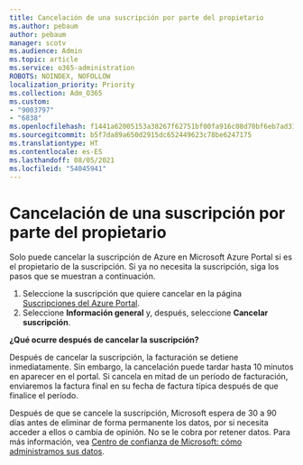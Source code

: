 ```yaml
---
title: Cancelación de una suscripción por parte del propietario
ms.author: pebaum
author: pebaum
manager: scotv
ms.audience: Admin
ms.topic: article
ms.service: o365-administration
ROBOTS: NOINDEX, NOFOLLOW
localization_priority: Priority
ms.collection: Adm_O365
ms.custom:
- "9003797"
- "6838"
ms.openlocfilehash: f1441a62005153a38267f62751bf00fa916c08d70bf6eb7ad31135a262bd5363
ms.sourcegitcommit: b5f7da89a650d2915dc652449623c78be6247175
ms.translationtype: HT
ms.contentlocale: es-ES
ms.lasthandoff: 08/05/2021
ms.locfileid: "54045941"
---
```

# <a name="cancellation-of-a-subscription-by-owner"></a>Cancelación de una suscripción por parte del propietario

Solo puede cancelar la suscripción de Azure en Microsoft Azure Portal si es el propietario de la suscripción. Si ya no necesita la suscripción, siga los pasos que se muestran a continuación.

1. Seleccione la suscripción que quiere cancelar en la página [Suscripciones del Azure Portal](https://ms.portal.azure.com/#blade/Microsoft_Azure_Billing/SubscriptionsBlade).
2. Seleccione **Información general** y, después, seleccione **Cancelar suscripción**.

**¿Qué ocurre después de cancelar la suscripción?**

Después de cancelar la suscripción, la facturación se detiene inmediatamente. Sin embargo, la cancelación puede tardar hasta 10 minutos en aparecer en el portal. Si cancela en mitad de un período de facturación, enviaremos la factura final en su fecha de factura típica después de que finalice el período.

Después de que se cancele la suscripción, Microsoft espera de 30 a 90 días antes de eliminar de forma permanente los datos, por si necesita acceder a ellos o cambia de opinión. No se le cobra por retener datos. Para más información, vea [Centro de confianza de Microsoft: cómo administramos sus datos](https://www.microsoft.com/trust-center/privacy/data-management#leave).


